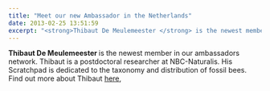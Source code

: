 ```yaml
---
title: "Meet our new Ambassador in the Netherlands"
date: 2013-02-25 13:51:59
excerpt: "<strong>Thibaut De Meulemeester </strong> is the newest member in our ambassadors network."
---
```


<strong>Thibaut De Meulemeester </strong> is the newest member in our ambassadors network. Thibaut is a postdoctoral researcher at NBC-Naturalis. His Scratchpad is dedicated to the taxonomy and distribution of fossil bees. Find out more about Thibaut <a href="http://scratchpads.eu/ambassador/thibaut-demeulemeester">here</a>,
